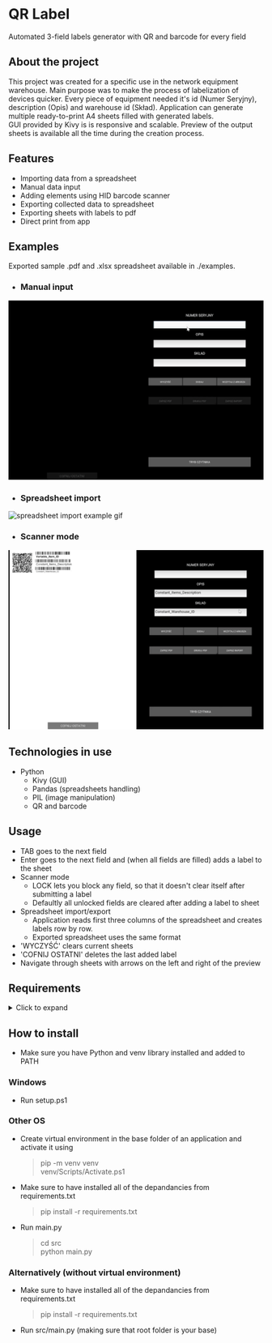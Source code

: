 # **QR Label**
Automated 3-field labels generator with QR and barcode for every field<br>

## About the project
This project was created for a specific use in the network equipment warehouse. Main purpose was to make the process of labelization of devices quicker. Every piece of equipment needed it's id (Numer Seryjny), description (Opis) and warehouse id (Skład). Application can generate multiple ready-to-print A4 sheets filled with generated labels.<br>
GUI provided by Kivy is is responsive and scalable. Preview of the output sheets is available all the time during the creation process. 
## Features
- Importing data from a spreadsheet
- Manual data input
- Adding elements using HID barcode scanner
- Exporting collected data to spreadsheet
- Exporting sheets with labels to pdf
- Direct print from app

## Examples
Exported sample .pdf and .xlsx spreadsheet available in ./examples.
- ### Manual input
![manual input example gif](https://github.com/arseem/QuickLabel/blob/master/example/example-manual-input.gif "Manual input example")

- ### Spreadsheet import
![spreadsheet import example gif](https://github.com/arseem/QuickLabel/blob/master/example/example-spreadsheet-import.gif "Spreadsheet import example")

- ### Scanner mode
![scanner mode example gif](https://github.com/arseem/QuickLabel/blob/master/example/example-scanner-mode.gif "Scanner mode example")

## Technologies in use
- Python
  - Kivy (GUI)
  - Pandas (spreadsheets handling)
  - PIL (image manipulation)
  - QR and barcode

## Usage
- TAB goes to the next field
- Enter goes to the next field and (when all fields are filled) adds a label to the sheet
- Scanner mode
  - LOCK lets you block any field, so that it doesn't clear itself after submitting a label
  - Defaultly all unlocked fields are cleared after adding a label to sheet
- Spreadsheet import/export
  - Application reads first three columns of the spreadsheet and creates labels row by row.
  - Exported spreadsheet uses the same format
- 'WYCZYŚĆ' clears current sheets
- 'COFNIJ OSTATNI' deletes the last added label
- Navigate through sheets with arrows on the left and right of the preview
## Requirements

<details>
  <summary>Click to expand</summary>
  <ul>
    barcode-generator==0.1rc15<br>
    certifi==2022.5.18.1<br>
    charset-normalizer==2.0.12<br>
    colorama==0.4.4<br>
    cycler==0.11.0<br>
    docutils==0.18.1<br>
    et-xmlfile==1.1.0<br>
    idna==3.3<br>
    Kivy==2.0.0<br>
    kivy-deps.angle==0.3.2<br>
    kivy-deps.glew==0.3.1<br>
    kivy-deps.sdl2==0.3.1<br>
    Kivy-Garden==0.1.5<br>
    kiwisolver==1.4.2<br>
    matplotlib==3.3.4<br>
    numpy==1.22.4<br>
    openpyxl==3.0.10<br>
    pandas==1.2.5<br>
    Pillow==9.1.1<br>
    Pygments==2.12.0<br>
    pyparsing==3.0.9<br>
    pypiwin32==223<br>
    python-barcode==0.14.0<br>
    python-dateutil==2.8.2<br>
    pytz==2022.1<br>
    pywin32==301<br>
    qrcode==6.1<br>
    requests==2.27.1<br>
    six==1.16.0<br>
    urllib3==1.26.9<br>
    xlrd==2.0.1<br>
    XlsxWriter==3.0.3<br>
  </ul>
</details>

## How to install
- Make sure you have Python and venv library installed and added to PATH
### Windows
- Run setup.ps1
### Other OS
- Create virtual environment in the base folder of an application and activate it using<br>
  > pip -m venv venv<br>
  > venv/Scripts/Activate.ps1<br>
- Make sure to have installed all of the depandancies from requirements.txt<br>
  > pip install -r requirements.txt
- Run main.py<br>
  > cd src<br>python main.py


### Alternatively (without virtual environment)
- Make sure to have installed all of the depandancies from requirements.txt<br>
  > pip install -r requirements.txt
- Run src/main.py (making sure that root folder is your base)<br><br>

